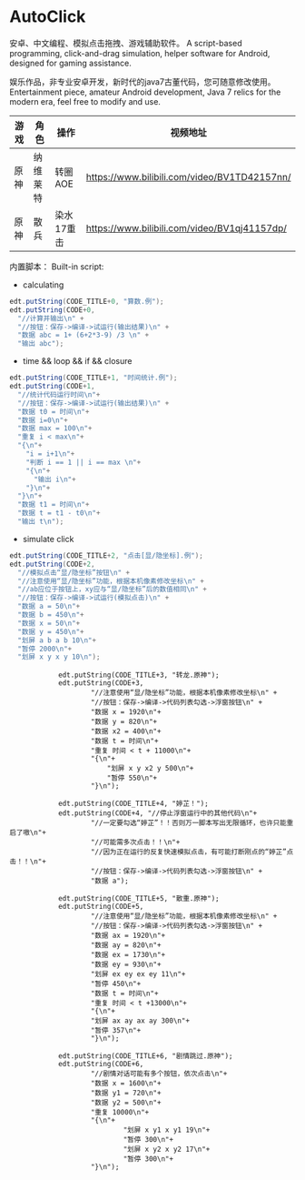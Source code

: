 # AutoClick
安卓、中文编程、模拟点击拖拽、游戏辅助软件。
A script-based programming, click-and-drag simulation, helper software for Android, designed for gaming assistance.

娱乐作品，非专业安卓开发，新时代的java7古董代码，您可随意修改使用。
Entertainment piece, amateur Android development, Java 7 relics for the modern era, feel free to modify and use.

|游戏|角色|操作|视频地址|
|-|-|-|-|
|原神|纳维莱特|转圈AOE|https://www.bilibili.com/video/BV1TD42157nn/ |
|原神|散兵|染水17重击|https://www.bilibili.com/video/BV1qj41157dp/ |

内置脚本：
Built-in script:

- calculating
```java
edt.putString(CODE_TITLE+0, "算数.例");
edt.putString(CODE+0,
  "//计算并输出\n" +
  "//按钮：保存->编译->试运行(输出结果)\n" +
  "数据 abc = 1+ (6+2*3-9) /3 \n" +
  "输出 abc");
```

- time && loop && if && closure
```java
edt.putString(CODE_TITLE+1, "时间统计.例");
edt.putString(CODE+1,
  "//统计代码运行时间\n"+
  "//按钮：保存->编译->试运行(输出结果)\n" +
  "数据 t0 = 时间\n"+
  "数据 i=0\n"+
  "数据 max = 100\n"+
  "重复 i < max\n"+
  "{\n"+
    "i = i+1\n"+
    "判断 i == 1 || i == max \n"+
    "{\n"+
      "输出 i\n"+
    "}\n"+
  "}\n"+
  "数据 t1 = 时间\n"+
  "数据 t = t1 - t0\n"+
  "输出 t\n");
```

- simulate click
```java
edt.putString(CODE_TITLE+2, "点击[显/隐坐标].例");
edt.putString(CODE+2,
  "//模拟点击“显/隐坐标”按钮\n" +
  "//注意使用“显/隐坐标”功能，根据本机像素修改坐标\n" +
  "//ab应位于按钮上，xy应与“显/隐坐标”后的数值相同\n" +
  "//按钮：保存->编译->试运行(模拟点击)\n" +
  "数据 a = 50\n"+
  "数据 b = 450\n"+
  "数据 x = 50\n"+
  "数据 y = 450\n"+
  "划屏 a b a b 10\n"+
  "暂停 2000\n"+
  "划屏 x y x y 10\n");
```

                edt.putString(CODE_TITLE+3, "转龙.原神");
                edt.putString(CODE+3,
                        "//注意使用“显/隐坐标”功能，根据本机像素修改坐标\n" +
                        "//按钮：保存->编译->代码列表勾选->浮窗按钮\n" +
                        "数据 x = 1920\n"+
                        "数据 y = 820\n"+
                        "数据 x2 = 400\n"+
                        "数据 t = 时间\n"+
                        "重复 时间 < t + 11000\n"+
                        "{\n"+
                            "划屏 x y x2 y 500\n"+
                            "暂停 550\n"+
                        "}\n");

                edt.putString(CODE_TITLE+4, "婷芷！");
                edt.putString(CODE+4, "//停止浮窗运行中的其他代码\n"+
                        "//一定要勾选“婷芷”！！否则万一脚本写出无限循环，也许只能重启了嗷\n"+
                        "//可能需多次点击！！\n"+
                        "//因为正在运行的反复快速模拟点击，有可能打断刚点的“婷芷”点击！！\n"+
                        "//按钮：保存->编译->代码列表勾选->浮窗按钮\n" +
                        "数据 a");

                edt.putString(CODE_TITLE+5, "散重.原神");
                edt.putString(CODE+5,
                        "//注意使用“显/隐坐标”功能，根据本机像素修改坐标\n" +
                        "//按钮：保存->编译->代码列表勾选->浮窗按钮\n" +
                        "数据 ax = 1920\n"+
                        "数据 ay = 820\n"+
                        "数据 ex = 1730\n"+
                        "数据 ey = 930\n"+
                        "划屏 ex ey ex ey 11\n"+
                        "暂停 450\n"+
                        "数据 t = 时间\n"+
                        "重复 时间 < t +13000\n"+
                        "{\n"+
                        "划屏 ax ay ax ay 300\n"+
                        "暂停 357\n"+
                        "}\n");

                edt.putString(CODE_TITLE+6, "剧情跳过.原神");
                edt.putString(CODE+6,
                        "//剧情对话可能有多个按钮，依次点击\n"+
                        "数据 x = 1600\n"+
                        "数据 y1 = 720\n"+
                        "数据 y2 = 500\n"+
                        "重复 10000\n"+
                        "{\n"+
                                "划屏 x y1 x y1 19\n"+
                                "暂停 300\n"+
                                "划屏 x y2 x y2 17\n"+
                                "暂停 300\n"+
                        "}\n");

